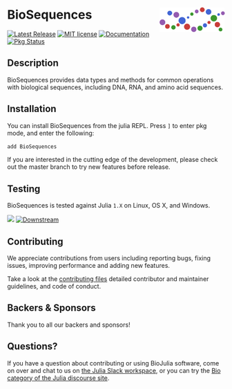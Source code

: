 # <img src="./sticker.svg" width="30%" align="right" /> BioSequences

[![Latest Release](https://img.shields.io/github/release/BioJulia/BioSequences.jl.svg)](https://github.com/BioJulia/BioSequences.jl/releases/latest)
[![MIT license](https://img.shields.io/badge/license-MIT-green.svg)](https://github.com/BioJulia/BioSequences.jl/blob/master/LICENSE)
[![Documentation](https://img.shields.io/badge/docs-stable-blue.svg)](https://biojulia.github.io/BioSequences.jl/stable)
[![Pkg Status](https://www.repostatus.org/badges/latest/active.svg)](https://www.repostatus.org/#active)

## Description

BioSequences provides data types and methods for common operations with
biological sequences, including DNA, RNA, and amino acid sequences.


## Installation

You can install BioSequences from the julia
REPL. Press `]` to enter pkg mode, and enter the following:

```julia
add BioSequences
```

If you are interested in the cutting edge of the development, please check out
the master branch to try new features before release.


## Testing

BioSequences is tested against Julia `1.X` on Linux, OS X, and Windows.

[![](https://codecov.io/gh/BioJulia/BioSequences.jl/branch/master/graph/badge.svg)](https://codecov.io/gh/BioJulia/BioSequences.jl)
[![Downstream](https://github.com/BioJulia/BioSequences.jl/actions/workflows/Downstream.yml/badge.svg)](https://github.com/BioJulia/BioSequences.jl/actions/workflows/Downstream.yml)


## Contributing

We appreciate contributions from users including reporting bugs, fixing
issues, improving performance and adding new features.

Take a look at the [contributing files](https://github.com/BioJulia/Contributing)
detailed contributor and maintainer guidelines, and code of conduct.


## Backers & Sponsors

Thank you to all our backers and sponsors!

## Questions?

If you have a question about contributing or using BioJulia software, come
on over and chat to us on [the Julia Slack workspace](https://julialang.org/slack/), or you can try the
[Bio category of the Julia discourse site](https://discourse.julialang.org/c/domain/bio).
